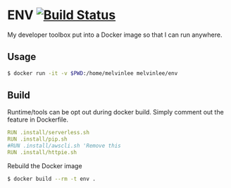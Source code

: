 # ENV [![Build Status](https://travis-ci.org/melvinlee/env.svg?branch=master)](https://travis-ci.org/melvinlee/env)

My developer toolbox put into a Docker image so that I can run anywhere.

## Usage

```sh
$ docker run -it -v $PWD:/home/melvinlee melvinlee/env
```

## Build

Runtime/tools can be opt out during docker build. Simply comment out the feature in Dockerfile.

```yml
RUN .install/serverless.sh
RUN .install/pip.sh
#RUN .install/awscli.sh 'Remove this 
RUN .install/httpie.sh
```

Rebuild the Docker image

```sh
$ docker build --rm -t env .
```